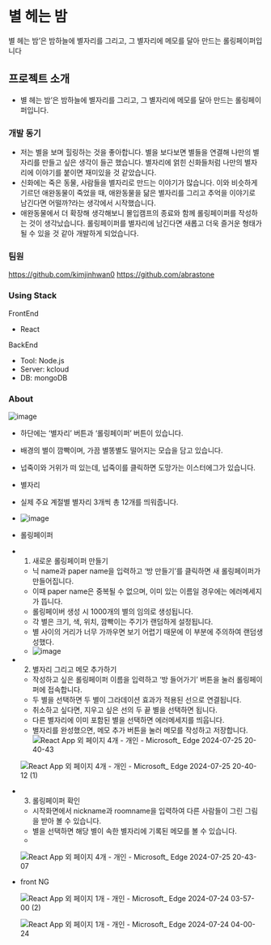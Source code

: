 # 별 헤는 밤

별 헤는 밤’은 밤하늘에 별자리를 그리고, 그 별자리에 메모를 달아 만드는 롤링페이퍼입니다

## 프로젝트 소개
- 별 헤는 밤’은 밤하늘에 별자리를 그리고, 그 별자리에 메모를 달아 만드는 롤링페이퍼입니다.

### 개발 동기

- 저는 별을 보며 힐링하는 것을 좋아합니다. 별을 보다보면 별들을 연결해 나만의 별자리를 만들고 싶은 생각이 들곤 했습니다. 별자리에 얽힌 신화들처럼 나만의 별자리에 이야기를 붙이면 재미있을 것 같았습니다.
- 신화에는 죽은 동물, 사람들을 별자리로 만드는 이야기가 많습니다. 이와 비슷하게 기르던 애완동물이 죽었을 때, 애완동물을 닮은 별자리를 그리고 추억을 이야기로 남긴다면 어떨까?라는 생각에서 시작했습니다.
- 애완동물에서 더 확장해 생각해보니 몰입캠프의 종료와 함께 롤링페이퍼를 작성하는 것이 생각났습니다. 롤링페이퍼를 별자리에 남긴다면 새롭고 더욱 즐거운 형태가 될 수 있을 것 같아 개발하게 되었습니다.

### 팀원
https://github.com/kimjinhwan0
https://github.com/abrastone

### Using Stack
 FrontEnd
- React

BackEnd
- Tool: Node.js
- Server: kcloud
- DB: mongoDB

### About
![image](https://github.com/user-attachments/assets/6624dbf6-047e-4507-8e22-0d4b97cc8b6e)
- 하단에는 ‘별자리’ 버튼과 ‘롤링페이퍼’ 버튼이 있습니다.
- 배경의 별이 깜빡이며, 가끔 별똥별도 떨어지는 모습을 담고 있습니다.
- 넙죽이와 거위가 떠 있는데, 넙죽이를 클릭하면 도망가는 이스터에그가 있습니다.

- 별자리
- 실제 주요 계절별 별자리 3개씩 총 12개를 띄워줍니다.
- ![image](https://github.com/user-attachments/assets/1443d702-2e0b-46a8-82f6-982c1c3172fc)


- 롤링페이퍼
- 1. 새로운 롤링페이퍼 만들기
    - 닉 name과 paper name을 입력하고 ‘방 만들기’를 클릭하면 새 롤링페이퍼가 만들어집니다.
    - 이때 paper name은 중복될 수 없으며, 이미 있는 이름일 경우에는 에러메세지가 뜹니다.
    - 롤링페이버 생성 시 1000개의 별의 임의로 생성됩니다.
    - 각 별은 크기, 색, 위치, 깜빡이는 주기가 랜덤하게 설정됩니다.
    - 별 사이의 거리가 너무 가까우면 보기 어렵기 때문에 이 부분에 주의하여 랜덤생성했다.
    - ![image](https://github.com/user-attachments/assets/35d01e00-5667-494f-a533-0dd2b4dfd699)
 
- 2. 별자리 그리고 메모 추가하기
    - 작성하고 싶은 롤링페이퍼 이름을 입력하고 ‘방 들어가기’ 버튼을 눌러 롤링페이퍼에 접속합니다.
    - 두 별을 선택하면 두 별이 그라데이션 효과가 적용된 선으로 연결됩니다.
    - 취소하고 싶다면, 지우고 싶은 선의 두 끝 별을 선택하면 됩니다.
    - 다른 별자리에 이미 포함된 별을 선택하면 에러메세지를 띄웁니다.
    - 별자리를 완성했으면, 메모 추가 버튼을 눌러 메모를 작성하고 저장합니다.
   ![React App 외 페이지 4개 - 개인 - Microsoft_ Edge 2024-07-25 20-40-43](https://github.com/user-attachments/assets/d934c7c1-b926-43da-94e1-7ca50a024bfe)

   ![React App 외 페이지 4개 - 개인 - Microsoft_ Edge 2024-07-25 20-40-12 (1)](https://github.com/user-attachments/assets/f603d231-31fb-48f3-8777-ffd74eae38a1)

- 3. 롤링페이퍼 확인
    - 시작화면에서 nickname과 roomname을 입력하여 다른 사람들이 그린 그림을 받아 볼 수 있습니다.
    - 별을 선택하면 해당 별이 속한 별자리에 기록된 메모를 볼 수 있습니다.
    - 
  ![React App 외 페이지 4개 - 개인 - Microsoft_ Edge 2024-07-25 20-43-07](https://github.com/user-attachments/assets/13f5b93e-87ef-470a-80f0-a59bb48adbb2)


 
- front NG
  
  ![React App 외 페이지 1개 - 개인 - Microsoft_ Edge 2024-07-24 03-57-00 (2)](https://github.com/user-attachments/assets/8b8c05fd-ce45-4a03-8073-1639c8acae16)

  ![React App 외 페이지 1개 - 개인 - Microsoft_ Edge 2024-07-24 04-00-24](https://github.com/user-attachments/assets/2d4975f2-df61-4cfe-8bed-7c8a0f3ab55d)



